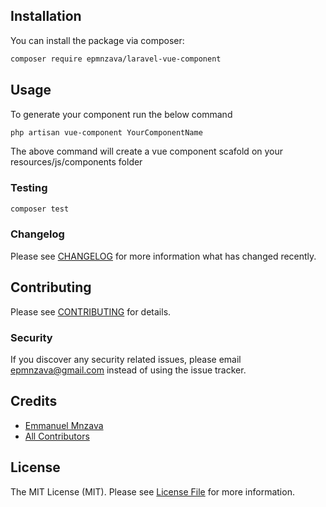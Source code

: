 ## Installation

You can install the package via composer:

```bash
composer require epmnzava/laravel-vue-component
```

## Usage

To generate your component run the below command

```bash
php artisan vue-component YourComponentName

```

The above command will create a vue component scafold on your resources/js/components folder

### Testing

```bash
composer test
```

### Changelog

Please see [CHANGELOG](CHANGELOG.md) for more information what has changed recently.

## Contributing

Please see [CONTRIBUTING](CONTRIBUTING.md) for details.

### Security

If you discover any security related issues, please email epmnzava@gmail.com instead of using the issue tracker.

## Credits

- [Emmanuel Mnzava](https://github.com/epmnzava)
- [All Contributors](../../contributors)

## License

The MIT License (MIT). Please see [License File](LICENSE.md) for more information.
